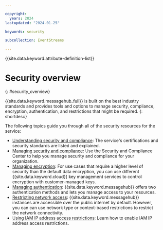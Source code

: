 ```yaml
---

copyright:
  years: 2024
lastupdated: "2024-01-25"

keywords: security

subcollection: EventStreams

---
```


{{site.data.keyword.attribute-definition-list}}

# Security overview
{: #security_overview}

{{site.data.keyword.messagehub_full}} is built on the best industry standards and provides tools and options to manage security, compliance, encryption, authentication, and restrictions that might be required.
{: shortdesc}

The following topics guide you through all of the security resources for the service:

- [Understanding security and compliance](/docs/EventStreams?topic=EventStreams-compliance): The service's certifications and security standards are listed and explained.
- [Managing security and compliance](/docs/EventStreams?topic=EventStreams-manage-security-compliance): Use the Security and Compliance Center to help 
you manage security and compliance for your organization.
- [Managing encryption](/docs/EventStreams?topic=EventStreams-managing_encryption): For use cases that require a higher level of security than the default data encryption, you can use different {{site.data.keyword.cloud}} key management services to control encryption with customer-managed keys.
- [Managing authentication](/docs/EventStreams?topic=EventStreams-security): {{site.data.keyword.messagehub}} offers two authentication methods and lets you manage 
access to your resources.
- [Restricting network access](/docs/EventStreams?topic=EventStreams-restrict_access): {{site.data.keyword.messagehub}} instances are accessible over the public internet by default. However, you can can use network type or context-based restrictions to restrict the network connectivity.
- [Using IAM IP address access restrictions](/docs/EventStreams?topic=EventStreams-restricting_access_iam): Learn how to enable IAM IP address access restrictions.
